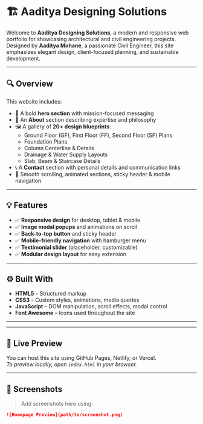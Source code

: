 # 🏗️ Aaditya Designing Solutions

Welcome to **Aaditya Designing Solutions**, a modern and responsive web portfolio for showcasing architectural and civil engineering projects. Designed by **Aaditya Mohane**, a passionate Civil Engineer, this site emphasizes elegant design, client-focused planning, and sustainable development.

---

## 🔍 Overview

This website includes:

- 🎯 A bold **hero section** with mission-focused messaging
- 🧱 An **About** section describing expertise and philosophy
- 🖼️ A gallery of **20+ design blueprints**:
  - Ground Floor (GF), First Floor (FF), Second Floor (SF) Plans
  - Foundation Plans
  - Column Centerline & Details
  - Drainage & Water Supply Layouts
  - Slab, Beam & Staircase Details
- 📞 A **Contact** section with personal details and communication links
- 🔄 Smooth scrolling, animated sections, sticky header & mobile navigation

---

## 💡 Features

- ✅ **Responsive design** for desktop, tablet & mobile
- ✅ **Image modal popups** and animations on scroll
- ✅ **Back-to-top button** and sticky header
- ✅ **Mobile-friendly navigation** with hamburger menu
- ✅ **Testimonial slider** (placeholder, customizable)
- ✅ **Modular design layout** for easy extension

---

## ⚙️ Built With

- **HTML5** – Structured markup
- **CSS3** – Custom styles, animations, media queries
- **JavaScript** – DOM manipulation, scroll effects, modal control
- **Font Awesome** – Icons used throughout the site

---



---

## 🔗 Live Preview

You can host this site using GitHub Pages, Netlify, or Vercel.  
_To preview locally, open `index.html` in your browser._

---

## 📸 Screenshots

> Add screenshots here using:
```markdown
![Homepage Preview](path/to/screenshot.png)
